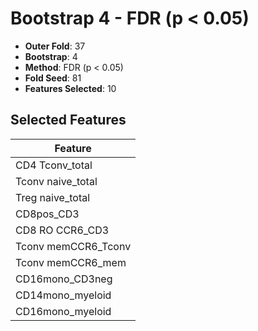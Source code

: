 # Bootstrap 4 - FDR (p < 0.05)

- **Outer Fold**: 37
- **Bootstrap**: 4
- **Method**: FDR (p < 0.05)
- **Fold Seed**: 81
- **Features Selected**: 10

## Selected Features

| Feature |
|---------|
| CD4 Tconv_total |
| Tconv naive_total |
| Treg naive_total |
| CD8pos_CD3 |
| CD8 RO CCR6_CD3 |
| Tconv memCCR6_Tconv |
| Tconv memCCR6_mem |
| CD16mono_CD3neg |
| CD14mono_myeloid |
| CD16mono_myeloid |
